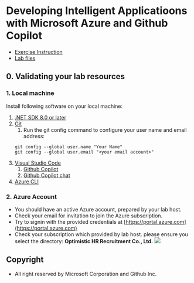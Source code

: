 
# Developing Intelligent Applicatioons with Microsoft Azure and Github Copilot


- [Exercise Instruction](./Exercises/README.md)
- [Lab files](./Allfiles/Labs/)

## 0. Validating your lab resources

### 1. Local machine 

Install following software on your local machine:

1. [.NET SDK 8.0 or later](https://dotnet.microsoft.com/en-us/download/dotnet/8.0)
2. [Git](https://git-scm.com/)
   1. Run the git config command to configure your user name and email address:
   ```
   git config --global user.name "Your Name"
   git config --global user.email "<your email account>"
   ```
3. [Visual Studio Code](https://code.visualstudio.com/)
   1. [Github Copilot](https://marketplace.visualstudio.com/items?itemName=GitHub.copilot)
   2. [Github Copilot chat](https://marketplace.visualstudio.com/items?itemName=GitHub.copilot-chat)
4. [Azure CLI](https://docs.microsoft.com/en-us/cli/azure/install-azure-cli)

### 2. Azure Account
   - You should have an active Azure account, prepared by your lab host. 
   - Check your email for invitation to join the Azure subscription.
   - Try to signin with the provided credentials at [https://portal.azure.com](https://portal.azure.com)
   - Check your subscription which provided by lab host. please ensure you select the directory: **Optimistic HR Recruitment Co., Ltd.**
        ![](./media/azure-sub-check.png)

## Copyright

- All right reserved by Microsoft Corporation and Github Inc.